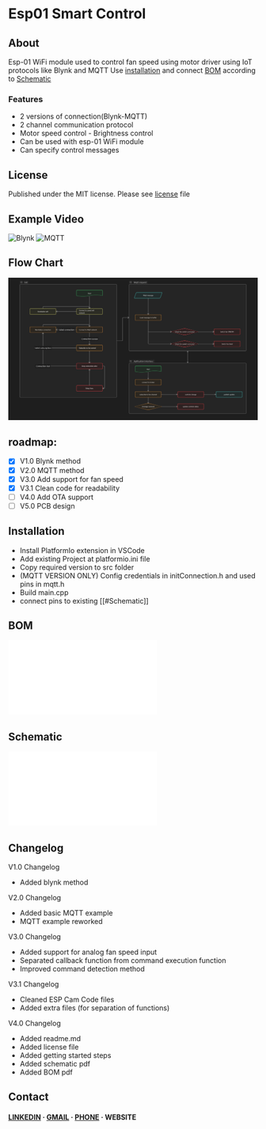 # Esp01 Smart Control

## About

Esp-01 WiFi module used to control fan speed using motor driver using IoT protocols like Blynk and MQTT
Use [installation](#Installation) and connect [BOM](#BOM) according to [Schematic](#Schematic)

### Features
- 2 versions of connection(Blynk-MQTT)
- 2 channel communication protocol
- Motor speed control - Brightness control 
- Can be used with esp-01 WiFi module
- Can specify control messages 

## License

Published under the MIT license. Please see [license](license.txt) file

## Example Video
![Blynk](https://github.com/user-attachments/assets/32c7c02d-c2f8-4455-8e3d-dadd16c209c2)
![MQTT](https://github.com/user-attachments/assets/6cf44402-19e3-4bf0-a1f2-715a8441f3bc)

## Flow Chart

![FlowChart](/media/Flowchart.png)

## roadmap:

- [x] V1.0 Blynk method
- [x] V2.0 MQTT method
- [x] V3.0 Add support for fan speed
- [x] V3.1 Clean code for readability
- [ ] V4.0 Add OTA support
- [ ] V5.0 PCB design

## Installation

- Install PlatformIo extension in VSCode
- Add existing Project at platformio.ini file
- Copy required version to src folder
- (MQTT VERSION ONLY) Config credentials in initConnection.h and used pins in mqtt.h
- Build main.cpp
- connect pins to existing [[#Schematic]]

## BOM

![BOM](/media/BOM.pdf)
## Schematic

![Schematic](/media/Schematic1.SchDoc.PDF)
## Changelog

V1.0 Changelog

- Added blynk method

V2.0 Changelog

- Added basic MQTT example
- MQTT example reworked

V3.0 Changelog

- Added support for analog fan speed input
- Separated callback function from command execution function
- Improved command detection method

V3.1 Changelog

- Cleaned ESP Cam Code files
- Added extra files (for separation of functions)

V4.0 Changelog

- Added readme.md
- Added license file
- Added getting started steps
- Added schematic pdf
- Added BOM pdf

## Contact

<h4>
    <a href="https://www.linkedin.com/in/abdelrahman-ay/">LINKEDIN</a>
  <span> · </span>
    <a href="mailto:abdelrahman20012016@gmail.com">GMAIL</a>
  <span> · </span>
    <a href="tel:+201283430167">PHONE</a>
  <span> · </span>
    <a>WEBSITE</a>
  </h4>

 
